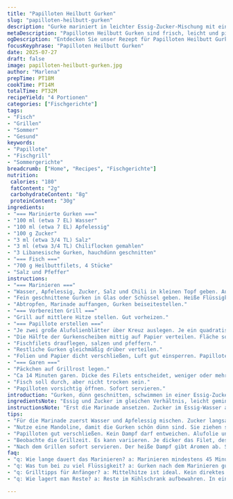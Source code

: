 ```yaml
---
title: "Papilloten Heilbutt Gurken"
slug: "papilloten-heilbutt-gurken"
description: "Gurke mariniert in leichter Essig-Zucker-Mischung mit einem Hauch Chili. Heilbuttfilets, gewürzt, in Papier-Alu-Kombipäckchen gegart auf dem Grill. Fasst frisch, leicht und pikant. Ohne Milch, Eier, Nüsse oder Gluten. Schlichte Marinade, schnell vorbereitet. Grillzeit je nach Dicke des Fisches ca 10 bis 15 Minuten. Ein einfaches Fischgericht mit knackigen Gurken. Portionsgerecht für vier Personen. Ideal als Hauptgericht mit einfachem Beilagensalat."
metaDescription: "Papilloten Heilbutt Gurken sind frisch, leicht und pikant. Ideal für den Grill. Perfekt für den Sommer und unkomplizierte Abende mit Gästen"
ogDescription: "Entdecken Sie unser Rezept für Papilloten Heilbutt Gurken. Frisch, leicht, ideal als Hauptgericht für den Grill."
focusKeyphrase: "Papilloten Heilbutt Gurken"
date: 2025-07-27
draft: false
image: papilloten-heilbutt-gurken.jpg
author: "Marlena"
prepTime: PT18M
cookTime: PT14M
totalTime: PT32M
recipeYield: "4 Portionen"
categories: ["Fischgerichte"]
tags:
- "Fisch"
- "Grillen"
- "Sommer"
- "Gesund"
keywords:
- "Papillote"
- "Fischgrill"
- "Sommergerichte"
breadcrumb: ["Home", "Recipes", "Fischgerichte"]
nutrition: 
 calories: "180"
 fatContent: "2g"
 carbohydrateContent: "8g"
 proteinContent: "30g"
ingredients:
- "=== Marinierte Gurken ==="
- "100 ml (etwa 7 EL) Wasser"
- "100 ml (etwa 7 EL) Apfelessig"
- "100 g Zucker"
- "3 ml (etwa 3/4 TL) Salz"
- "3 ml (etwa 3/4 TL) Chiliflocken gemahlen"
- "3 Libanesische Gurken, hauchdünn geschnitten"
- "=== Fisch ==="
- "700 g Heilbuttfilets, 4 Stücke"
- "Salz und Pfeffer"
instructions:
- "=== Marinieren ==="
- "Wasser, Apfelessig, Zucker, Salz und Chili in kleinen Topf geben. Aufkochen, bis Zucker aufgelöst ist."
- "Fein geschnittene Gurken in Glas oder Schüssel geben. Heiße Flüssigkeit darüber gießen. Abdecken, etwa 50 Minuten ziehen lassen."
- "Abtropfen, Marinade auffangen, Gurken beiseitestellen."
- "=== Vorbereiten Grill ==="
- "Grill auf mittlere Hitze stellen. Gut vorheizen."
- "=== Papillote erstellen ==="
- "Je zwei große Alufolienblätter über Kreuz auslegen. Je ein quadratisches Backpapier darauflegen."
- "Die Hälfte der Gurkenscheiben mittig auf Papier verteilen. Fläche soll Fisch abdecken."
- "Fischfilets drauflegen, salzen und pfeffern."
- "Restliche Gurken gleichmäßig drüber verteilen."
- "Folien und Papier dicht verschließen, Luft gut einsperren. Papillote sollte keine Öffnungen haben."
- "=== Garen ==="
- "Päckchen auf Grillrost legen."
- "Ca 14 Minuten garen. Dicke des Filets entscheidet, weniger oder mehr."
- "Fisch soll durch, aber nicht trocken sein."
- "Papilloten vorsichtig öffnen. Sofort servieren."
introduction: "Gurken, dünn geschnitten, schwimmen in einer Essig-Zucker-Chilimischung. Kurz ziehen lassen. Heilbutt. Butterweißes Fleisch, fein aber robust. Kommt in einzelne Portionen. Zusammengepackt in einer Idee aus Papier und Folie. Wie ein kleines Paket. Im Grill die Hitze, sachte und gleichmäßig. Fisch gart in seinem eigenen Dampf, nimmt die Säure und den Hauch von Schärfe mit. Leicht. Schnell. Kein Schnickschnack. Zucker, Essig und Salz spielen ein einfaches Spiel. Chili gibt einen kleinen Kick. Anders als klassisch mit weißem Essig, hier Apfelessig für mildere Säure. Fisch zart und noch saftig am Ende. Alles zusammen, ein Ding für den Sommer oder fürs unkomplizierte Essen mit Gästen."
ingredientsNote: "Essig und Zucker im gleichen Verhältnis, leicht gemindert, damit keine Übersüßung entsteht. Apfelessig als Ersatz für weißen Essig bringt eine mildere Säure und leichte Fruchtigkeit ins Spiel. Chiliflocken fein gemahlen sorgen für gleichmäßige Schärfe, eher in den Hintergrund gehend. Gurken werden hauchdünn geschnitten mit einer Mandoline, damit sie gut marinieren und keine harte Textur behalten. Heilbuttfilets aus frischem, festem Fisch, ohne Haut, perfekt portioniert. Salz und Pfeffer einfach, kein zusätzliches Öl nötig dank Papillotenverfahren. Die Folie schützt, Papier sorgt für Dampfabschluss und verhindert Anbrennen. Zeitangaben etwas verlängert oder reduziert, je nach Dicke der Filets. Alles möglichst frisch und hochwertig."
instructionsNote: "Erst die Marinade ansetzen. Zucker im Essig-Wasser auflösen, dann die feinen Gurkenscheiben einlegen und ziehen lassen. Marinieren nicht kürzer als 45 Minuten, um leichte Texturveränderungen zu erreichen. Abtropfen, um nicht zu viel Flüssigkeit in die Papillote zu bringen, sonst wird der Fisch matschig. Das Grillen auf mittlerer Hitze, kein direktes Feuer, hält alles kontrollierbar. Die Folien und den Backpapierquadraten ein mehrschichtiges Verpackungssystem für Dampfgaren von Fisch und Gemüse basteln. Abgeschlossen, damit der Dampf nicht austritt. Garzeit angepasst, 14 Minuten sind ein Mittelwert. Je nach Dicke variiert. Beim Öffnen vorsichtig sein wegen heißem Dampf. Sofort servieren. Die Kombination aus milder Süße, Würze und frischer Säure bleibt lebendig und leicht."
tips:
- "Für die Marinade zuerst Wasser und Apfelessig mischen. Zucker langsam einrühren. Achten auf die Temperatur. Es soll kochen, aber nicht sprudeln. Dann die Gurken in eine Schüssel geben."
- "Nutze eine Mandoline, damit die Gurken schön dünn sind. Sie ziehen schneller ein. Dicker ist nicht ideal. Nach 50 Minuten gut abtropfen lassen. Zu viel Flüssigkeit macht den Fisch matschig."
- "Papilloten gut verschließen. Kein Dampf darf entweichen. Alufolie und Backpapier geben Schutz. Sorgen dafür, dass der Fisch nicht anbrennt und gleichmäßig gart. Hitze ist fokussiert."
- "Beobachte die Grillzeit. Es kann variieren. Je dicker das Filet, desto länger die Garzeit. Ideal ist ein zarter Fisch, der durch ist, aber nicht trocken. Hier spielt Timing eine große Rolle."
- "Nach dem Grillen sofort servieren. Der heiße Dampf gibt Aromen ab. Serviert mit einem leichten Salat. Dann bleibt das Gericht frisch und bleibt im Sommer im Gedächtnis."
faq:
- "q: Wie lange dauert das Marinieren? a: Marinieren mindestens 45 Minuten. Mehr Zeit macht die Gurken aromatischer. Wassertemperatur ist wichtig. Heiße Marinade ziehen lassen."
- "q: Was tun bei zu viel Flüssigkeit? a: Gurken nach dem Marinieren gut abtropfen. Zu viel Flüssigkeit macht alles matschig. Alternativ: weniger Zucker in der Marinade. Bringt Balance."
- "q: Grilltipps für Anfänger? a: Mittelhitze ist ideal. Kein direktes Feuer. Papilloten auf den Grillrost legen. Garzeit genau beobachten. Nicht öffnen, Dampf bleibt wichtig."
- "q: Wie lagert man Reste? a: Reste im Kühlschrank aufbewahren. In einem luftdichten Behälter. Am besten innerhalb von zwei Tagen essen. Oder Fisch einfrieren, aber nicht zu lange."

---
```

